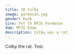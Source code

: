 ```yaml
---
title: 28 Colby
image: parmesan.jpg
gender: buck
sire: Pet Ch MPJS Parmesan
dam: MPJS Edam
description: Colby was a rat.
---
```


Colby the rat. Test.